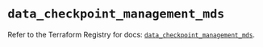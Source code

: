 # `data_checkpoint_management_mds`

Refer to the Terraform Registry for docs: [`data_checkpoint_management_mds`](https://registry.terraform.io/providers/checkpointsw/checkpoint/2.11.0/docs/data-sources/management_mds).
